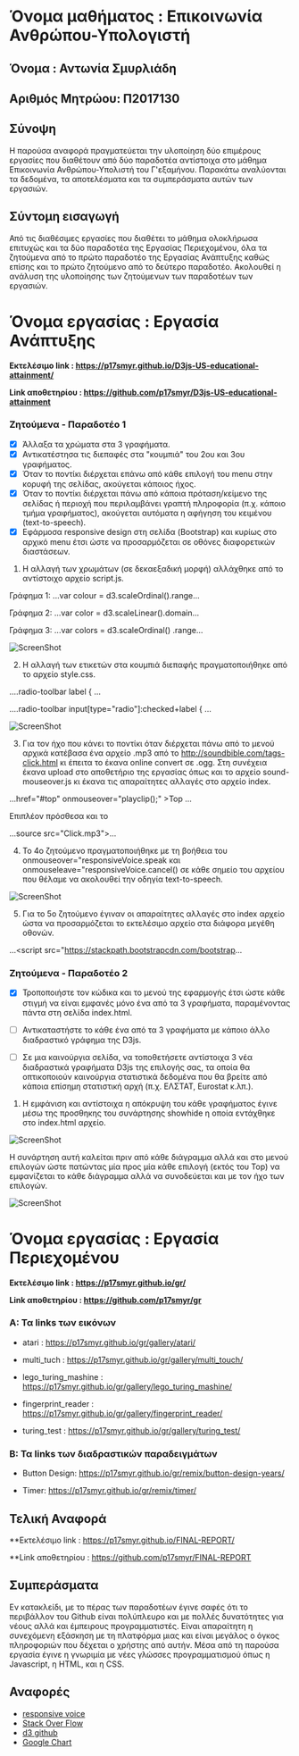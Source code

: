 # Όνομα μαθήματος : Επικοινωνία Ανθρώπου-Υπολογιστή
## Όνομα : Αντωνία Σμυρλιάδη
## Αριθμός Μητρώου: Π2017130

## Σύνοψη

Η παρούσα αναφορά πραγματεύεται την υλοποίηση δύο επιμέρους εργασίες που διαθέτουν από δύο παραδοτέα αντίστοιχα στο μάθημα Επικοινωνία Ανθρώπου-Υπολιστή του Γ'εξαμήνου. Παρακάτω αναλύονται τα δεδομένα, τα αποτελέσματα και τα συμπεράσματα αυτών των εργασιών.

##  Σύντομη εισαγωγή

Από τις διαθέσιμες εργασίες που διαθέτει το μάθημα ολοκλήρωσα επιτυχώς και τα δύο παραδοτέα της Εργασίας Περιεχομένου, όλα τα ζητούμενα από το πρώτο παραδοτέο της Εργασίας Ανάπτυξης καθώς επίσης και το πρώτο ζητούμενο από το δεύτερο παραδοτέο. Ακολουθεί η ανάλυση της υλοποίησης των ζητούμενων των παραδοτέων των εργασιών.


# Όνομα εργασίας : Εργασία Ανάπτυξης 

**Eκτελέσιμο link : https://p17smyr.github.io/D3js-US-educational-attainment/**


**Link αποθετηρίου : https://github.com/p17smyr/D3js-US-educational-attainment**
 
### Ζητούμενα - Παραδοτέο 1
 - [x] Άλλαξα τα χρώματα στα 3 γραφήματα.
 - [x] Αντικατέστησα τις διεπαφές στα "κουμπιά" του 2ου και 3ου γραφήματος.
 - [x] Όταν το ποντίκι διέρχεται επάνω από κάθε επιλογή του menu στην κορυφή της σελίδας, ακούγεται κάποιος ήχος.
 - [x] Όταν το ποντίκι διέρχεται πάνω από κάποια πρόταση/κείμενο της σελίδας ή περιοχή που περιλαμβάνει γραπτή πληροφορία (π.χ. κάποιο τμήμα γραφήματος), ακούγεται αυτόματα η αφήγηση του κειμένου (text-to-speech).
 - [x] Εφάρμοσα responsive design στη σελίδα (Bootstrap) και κυρίως στο αρχικό menu έτσι ώστε να προσαρμόζεται σε οθόνες διαφορετικών διαστάσεων.

1. Η αλλαγή των χρωμάτων (σε δεκαεξαδική μορφή) αλλάχθηκε από το αντίστοιχο αρχείο script.js.

Γράφημα 1: ...var colour = d3.scaleOrdinal().range...

Γράφημα 2: ...var color = d3.scaleLinear().domain...

Γράφημα 3: ...var colors = d3.scaleOrdinal() .range...

![ScreenShot](1.JPG)

2. Η αλλαγή των ετικετών στα κουμπιά διεπαφής πραγματοποιήθηκε από το αρχείο style.css.

....radio-toolbar label { ...

....radio-toolbar input[type="radio"]:checked+label { ...

![ScreenShot](2.JPG)

3. Για τον ήχο που κάνει το ποντίκι όταν διέρχεται πάνω από το μενού αρχικά κατέβασα ένα αρχείο .mp3 από το http://soundbible.com/tags-click.html κι έπειτα το έκανα online convert σε .ogg. Στη συνέχεια έκανα upload στο αποθετήριο της εργασίας όπως και το αρχείο sound-mouseover.js κι έκανα τις απαραίτητες αλλαγές στο αρχείο index.

...href="#top" onmouseover="playclip();" >Top</a></li> ...

Επιπλέον πρόσθεσα και το </script> <audio>

...source src="Click.mp3">...

4. Το 4ο ζητούμενο πραγματοποιήθηκε με τη βοήθεια του onmouseover="responsiveVoice.speak και onmouseleave="responsiveVoice.cancel() σε κάθε σημείο του αρχείου που θέλαμε να ακολουθεί την οδηγία text-to-speech.

![ScreenShot](3.JPG)

5. Για το 5ο ζητούμενο έγιναν οι απαραίτητες αλλαγές στο index αρχείο ώστα να προσαρμόζεται το εκτελέσιμο αρχείο στα διάφορα μεγέθη οθονών.

...<script src="https://stackpath.bootstrapcdn.com/bootstrap...

### Ζητούμενα - Παραδοτέο 2

- [x] Τροποποιήστε τον κώδικα και το μενού της εφαρμογής έτσι ώστε κάθε στιγμή να είναι εμφανές μόνο ένα από τα 3 γραφήματα, παραμένοντας πάντα στη σελίδα index.html.   
- [ ] Αντικαταστήστε το κάθε ένα από τα 3 γραφήματα με κάποιο άλλο διαδραστικό γράφημα της D3js.

- [ ] Σε μια καινούργια σελίδα, να τοποθετήσετε αντίστοιχα 3 νέα διαδραστικά γραφήματα D3js της επιλογής σας, τα οποία θα οπτικοποιούν καινούργια στατιστικά δεδομένα που θα βρείτε από κάποια επίσημη στατιστική αρχή (π.χ. ΕΛΣΤΑΤ, Eurostat κ.λπ.).

1. H εμφάνιση και αντίστοιχα η απόκρυψη του κάθε γραφήματος έγινε μέσω της προσθηκης του συνάρτησης showhide η οποία εντάχθηκε στο index.html αρχείο.

![ScreenShot](hide.JPG)

Η συνάρτηση αυτή καλείται πριν από κάθε διάγραμμα αλλά και στο μενού επιλογών ώστε πατώντας μία προς μία κάθε επιλογή (εκτός του Top) να εμφανίζεται το κάθε διάγραμμα αλλά να συνοδεύεται και με τον ήχο των επιλογών.

![ScreenShot](menu.JPG)


# Όνομα εργασίας : Εργασία Περιεχομένου
**Eκτελέσιμο link : https://p17smyr.github.io/gr/**


**Link αποθετηρίου : https://github.com/p17smyr/gr**

### A: Τα links των εικόνων
* atari : https://p17smyr.github.io/gr/gallery/atari/
  
* multi_tuch : https://p17smyr.github.io/gr/gallery/multi_touch/
  
* lego_turing_mashine : https://p17smyr.github.io/gr/gallery/lego_turing_mashine/
  
* fingerprint_reader : https://p17smyr.github.io/gr/gallery/fingerprint_reader/
  
* turing_test : https://p17smyr.github.io/gr/gallery/turing_test/
  
### Β: Τα links των διαδραστικών παραδειγμάτων
* Button Design: https://p17smyr.github.io/gr/remix/button-design-years/
  
* Timer: https://p17smyr.github.io/gr/remix/timer/


## Τελική Αναφορά  
**Eκτελέσιμο link : https://p17smyr.github.io/FINAL-REPORT/


**Link αποθετηρίου : https://github.com/p17smyr/FINAL-REPORT


## Συμπεράσματα

Εν κατακλείδι, με το πέρας των παραδοτέων έγινε σαφές ότι το περιβάλλον του Github είναι πολύπλευρο και με πολλές δυνατότητες για νέους αλλά και έμπειρους προγραμματιστές. Είναι απαραίτητη η συνεχόμενη εξάσκηση με τη πλατφόρμα μιας και είναι μεγάλος ο όγκος πληροφοριών που δέχεται ο χρήστης από αυτήν. Μέσα από τη παρούσα εργασία έγινε η γνωριμία με νέες γλώσσες προγραμματισμού όπως η Javascript, η HTML, και η CSS. 

## Αναφορές

* [responsive voice](https://responsivevoice.org/)
* [Stack Over Flow](https://stackoverflow.com/)
* [d3 github](https://github.com/d3/d3/wiki/Gallery)
* [Google Chart](https://developers.google.com/chart/interactive/docs/gallery)









